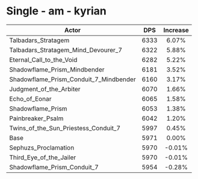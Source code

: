 # Single - am - kyrian
| Actor | DPS | Increase |
|---|:---:|:---:|
|Talbadars_Stratagem|6333|6.07%|
|Talbadars_Stratagem_Mind_Devourer_7|6322|5.88%|
|Eternal_Call_to_the_Void|6282|5.22%|
|Shadowflame_Prism_Mindbender|6181|3.52%|
|Shadowflame_Prism_Conduit_7_Mindbender|6160|3.17%|
|Judgment_of_the_Arbiter|6070|1.66%|
|Echo_of_Eonar|6065|1.58%|
|Shadowflame_Prism|6053|1.38%|
|Painbreaker_Psalm|6042|1.20%|
|Twins_of_the_Sun_Priestess_Conduit_7|5997|0.45%|
|Base|5971|0.00%|
|Sephuzs_Proclamation|5970|-0.01%|
|Third_Eye_of_the_Jailer|5970|-0.01%|
|Shadowflame_Prism_Conduit_7|5954|-0.28%|
